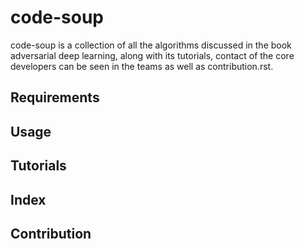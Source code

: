 # code-soup
code-soup is a collection of all the algorithms discussed in the book adversarial deep learning, along with its tutorials, contact of the core developers can be seen in the teams as well as contribution.rst.

## Requirements

## Usage

## Tutorials

## Index

## Contribution

